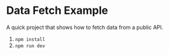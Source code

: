 # Data Fetch Example

A quick project that shows how to fetch data from a public API.

1. `npm install`
2. `npm run dev`
